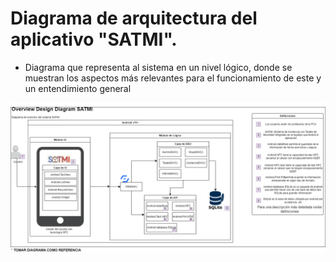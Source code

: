 # Diagrama de arquitectura del aplicativo "SATMI".
- Diagrama que representa al sistema en un nivel lógico, donde se muestran los aspectos más relevantes para el funcionamiento de este y un entendimiento general

![Overview Design](/Diseño/5.%20Diseño/6.%20OverView%20Diagram/Overview%20Design%20Diagram.drawio.png)